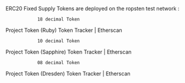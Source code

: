 ERC20 Fixed Supply Tokens are deployed on the ropsten test network :

                18 decimal Token
Project Token (Ruby) Token Tracker | Etherscan

                10 decimal Token
Project Token (Sapphire) Token Tracker | Etherscan

                08 decimal Token
Project Token (Dresden) Token Tracker | Etherscan
